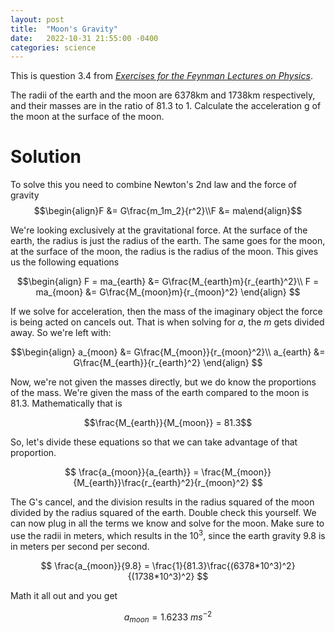 ```yaml
---
layout: post
title:  "Moon's Gravity"
date:   2022-10-31 21:55:00 -0400
categories: science
---
```

This is question 3.4 from [_Exercises for the Feynman Lectures on Physics_](https://archive.org/details/exercises-for-the-feynman-lectures-on-physics-etc.-z-lib.org).

The radii of the earth and the moon are 6378km and 1738km respectively, and their masses are in the ratio of 81.3 to 1. Calculate the acceleration g of the moon at the surface of the moon.

# Solution
To solve this you need to combine Newton's 2nd law and the force of gravity $$\begin{align}F &= G\frac{m_1m_2}{r^2}\\F &= ma\end{align}$$

We're looking exclusively at the gravitational force. At the surface of the earth, the radius is just the radius of the earth. The same goes for the moon, at the surface of the moon, the radius is the radius of the moon. This gives us the following equations

$$\begin{align}
F = ma_{earth} &= G\frac{M_{earth}m}{r_{earth}^2}\\
F = ma_{moon} &= G\frac{M_{moon}m}{r_{moon}^2}
\end{align}
$$

If we solve for acceleration, then the mass of the imaginary object the force is being acted on cancels out. That is when solving for $a$, the $m$ gets divided away. So we're left with:

$$\begin{align}
a_{moon} &= G\frac{M_{moon}}{r_{moon}^2}\\
a_{earth} &= G\frac{M_{earth}}{r_{earth}^2}
\end{align}
$$

Now, we're not given the masses directly, but we do know the proportions of the mass. We're given the mass of the earth compared to the moon is 81.3. Mathematically that is 

$$\frac{M_{earth}}{M_{moon}} = 81.3$$

So, let's divide these equations so that we can take advantage of that proportion.

$$
\frac{a_{moon}}{a_{earth}} = \frac{M_{moon}}{M_{earth}}\frac{r_{earth}^2}{r_{moon}^2}
$$

The G's cancel, and the division results in the radius squared of the moon divided by the radius squared of the earth. Double check this yourself. We can now plug in all the terms we know and solve for the moon. Make sure to use the radii in meters, which results in the $10^3$, since the earth gravity 9.8 is in meters per second per second.

$$
\frac{a_{moon}}{9.8} = \frac{1}{81.3}\frac{(6378*10^3)^2}{(1738*10^3)^2}
$$

Math it all out and you get

$$a_{moon} = 1.6233\ ms^{-2}$$
